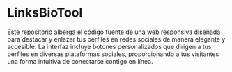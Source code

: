 # LinksBioTool
Este repositorio alberga el código fuente de una web responsiva diseñada para destacar y enlazar tus perfiles en redes sociales de manera elegante y accesible. La interfaz incluye botones personalizados que dirigen a tus perfiles en diversas plataformas sociales, proporcionando a tus visitantes una forma intuitiva de conectarse contigo en línea.
